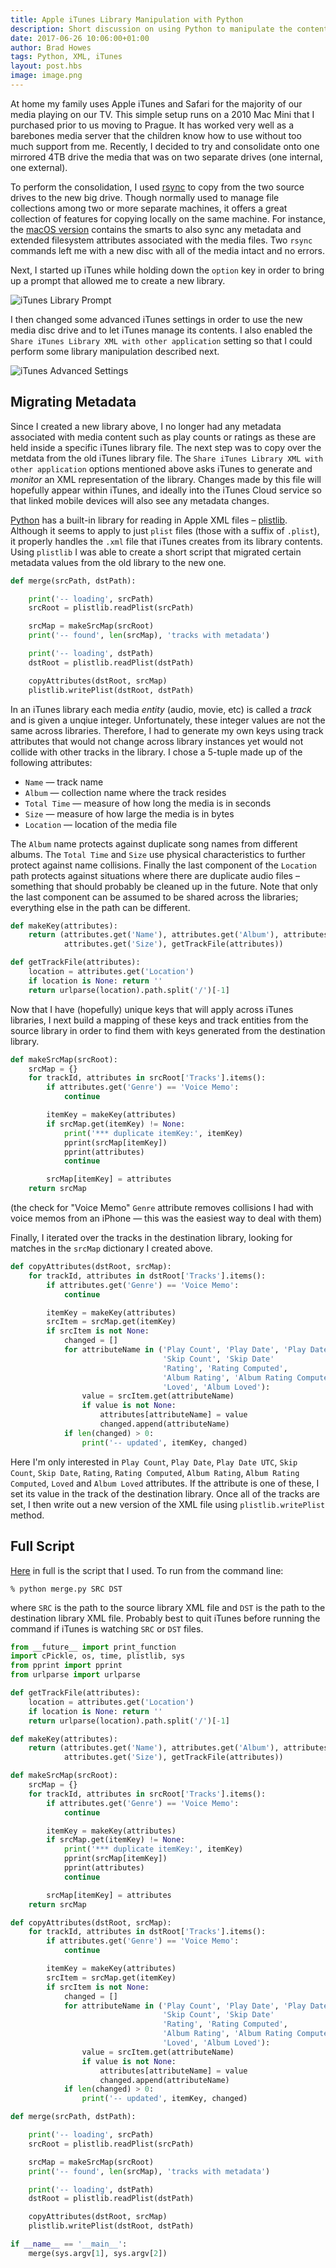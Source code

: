 ```yaml
--- 
title: Apple iTunes Library Manipulation with Python
description: Short discussion on using Python to manipulate the contents of an iTunes Library XML file.
date: 2017-06-26 10:06:00+01:00
author: Brad Howes
tags: Python, XML, iTunes
layout: post.hbs
image: image.png
---
```


At home my family uses Apple iTunes and Safari for the majority of our media playing on our TV. This simple
setup runs on a 2010 Mac Mini that I purchased prior to us moving to Prague. It has worked very well as a
barebones media server that the children know how to use without too much support from me. Recently, I decided
to try and consolidate onto one mirrored 4TB drive the media that was on two separate drives (one internal, one
external).

To perform the consolidation, I used [rsync](https://en.wikipedia.org/wiki/Rsync) to copy from the two source
drives to the new big drive. Though normally used to manage file collections among two or more separate
machines, it offers a great collection of features for copying locally on the same machine. For instance, the
[macOS version](https://developer.apple.com/legacy/library/documentation/Darwin/Reference/ManPages/man1/rsync.1.html)
contains the smarts to also sync any metadata and extended filesystem attributes associated with the media
files. Two `rsync` commands left me with a new disc with all of the media intact and no errors.

Next, I started up iTunes while holding down the `option` key in order to bring up a prompt that allowed me to
create a new library.

![iTunes Library Prompt](iTunesLibraryPrompt.png)

I then changed some advanced iTunes settings in order to use the new media disc drive and to let iTunes manage
its contents. I also enabled the `Share iTunes Library XML with other application` setting so that I could
perform some library manipulation described next.

![iTunes Advanced Settings](iTunesOptions.png)

## Migrating Metadata

Since I created a new library above, I no longer had any metadata associated with media content such as play
counts or ratings as these are held inside a specific iTunes library file. The next step was to copy over the
metdata from the old iTunes library file. The `Share iTunes Library XML with other application` options
mentioned above asks iTunes to generate and *monitor* an XML representation of the library. Changes made by this
file will hopefully appear within iTunes, and ideally into the iTunes Cloud service so that linked mobile
devices will also see any metadata changes.

[Python](https://www.python.org) has a built-in library for reading in Apple XML files –
[plistlib](https://docs.python.org/3/library/plistlib.html). Although it seems to apply to just `plist` files
(those with a suffix of `.plist`), it properly handles the `.xml` file that iTunes creates from its library
contents. Using `plistlib` I was able to create a short script that migrated certain metadata values from the
old library to the new one.

```python
def merge(srcPath, dstPath):

    print('-- loading', srcPath)
    srcRoot = plistlib.readPlist(srcPath)

    srcMap = makeSrcMap(srcRoot)
    print('-- found', len(srcMap), 'tracks with metadata')

    print('-- loading', dstPath)
    dstRoot = plistlib.readPlist(dstPath)

    copyAttributes(dstRoot, srcMap)
    plistlib.writePlist(dstRoot, dstPath)
```

In an iTunes library each media *entity* (audio, movie, etc) is called a *track* and is given a unqiue integer.
Unfortunately, these integer values are not the same across libraries. Therefore, I had to generate my own keys
using track attributes that would not change across library instances yet would not collide with other tracks in
the library. I chose a 5-tuple made up of the following attributes:

* `Name` — track name
* `Album` — collection name where the track resides
* `Total Time` — measure of how long the media is in seconds
* `Size` — measure of how large the media is in bytes
* `Location` — location of the media file

The `Album` name protects against duplicate song names from different albums. The `Total Time` and `Size` use
physical characteristics to further protect against name collisions. Finally the last component of the
`Location` path protects against situations where there are duplicate audio files – something that should
probably be cleaned up in the future. Note that only the last component can be assumed to be shared across the
libraries; everything else in the path can be different.

```python
def makeKey(attributes):
    return (attributes.get('Name'), attributes.get('Album'), attributes.get('Total Time'),
            attributes.get('Size'), getTrackFile(attributes))

def getTrackFile(attributes):
    location = attributes.get('Location')
    if location is None: return ''
    return urlparse(location).path.split('/')[-1]
```

Now that I have (hopefully) unique keys that will apply across iTunes libraries, I next build a mapping of these
keys and track entities from the source library in order to find them with keys generated from the destination library.

```python
def makeSrcMap(srcRoot):
    srcMap = {}
    for trackId, attributes in srcRoot['Tracks'].items():
        if attributes.get('Genre') == 'Voice Memo':
            continue

        itemKey = makeKey(attributes)
        if srcMap.get(itemKey) != None:
            print('*** duplicate itemKey:', itemKey)
            pprint(srcMap[itemKey])
            pprint(attributes)
            continue

        srcMap[itemKey] = attributes
    return srcMap
```

(the check for "Voice Memo" `Genre` attribute removes collisions I had with voice memos from an iPhone — this
was the easiest way to deal with them)

Finally, I iterated over the tracks in the destination library, looking for matches in the `srcMap` dictionary I
created above.

```python
def copyAttributes(dstRoot, srcMap):
    for trackId, attributes in dstRoot['Tracks'].items():
        if attributes.get('Genre') == 'Voice Memo':
            continue

        itemKey = makeKey(attributes)
        srcItem = srcMap.get(itemKey)
        if srcItem is not None:
            changed = []
            for attributeName in ('Play Count', 'Play Date', 'Play Date UTC',
                                  'Skip Count', 'Skip Date'
                                  'Rating', 'Rating Computed',
                                  'Album Rating', 'Album Rating Computed',
                                  'Loved', 'Album Loved'):
                value = srcItem.get(attributeName)
                if value is not None:
                    attributes[attributeName] = value
                    changed.append(attributeName)
            if len(changed) > 0:
                print('-- updated', itemKey, changed)
```

Here I'm only interested in `Play Count`, `Play Date`, `Play Date UTC`, `Skip Count`, `Skip Date`, `Rating`,
`Rating Computed`, `Album Rating`, `Album Rating Computed`, `Loved` and `Album Loved` attributes. If the
attribute is one of these, I set its value in the track of the destination library. Once all of the tracks are
set, I then write out a new version of the XML file using `plistlib.writePlist` method.

## Full Script

[Here](merge.py) in full is the script that I used. To run from the command line:

```shell
% python merge.py SRC DST
```

where `SRC` is the path to the source library XML file and `DST` is the path to the destination library XML
file. Probably best to quit iTunes before running the command if iTunes is watching `SRC` or `DST` files.

```python
from __future__ import print_function
import cPickle, os, time, plistlib, sys
from pprint import pprint
from urlparse import urlparse

def getTrackFile(attributes):
    location = attributes.get('Location')
    if location is None: return ''
    return urlparse(location).path.split('/')[-1]

def makeKey(attributes):
    return (attributes.get('Name'), attributes.get('Album'), attributes.get('Total Time'),
            attributes.get('Size'), getTrackFile(attributes))

def makeSrcMap(srcRoot):
    srcMap = {}
    for trackId, attributes in srcRoot['Tracks'].items():
        if attributes.get('Genre') == 'Voice Memo':
            continue

        itemKey = makeKey(attributes)
        if srcMap.get(itemKey) != None:
            print('*** duplicate itemKey:', itemKey)
            pprint(srcMap[itemKey])
            pprint(attributes)
            continue

        srcMap[itemKey] = attributes
    return srcMap

def copyAttributes(dstRoot, srcMap):
    for trackId, attributes in dstRoot['Tracks'].items():
        if attributes.get('Genre') == 'Voice Memo':
            continue

        itemKey = makeKey(attributes)
        srcItem = srcMap.get(itemKey)
        if srcItem is not None:
            changed = []
            for attributeName in ('Play Count', 'Play Date', 'Play Date UTC',
                                  'Skip Count', 'Skip Date'
                                  'Rating', 'Rating Computed',
                                  'Album Rating', 'Album Rating Computed',
                                  'Loved', 'Album Loved'):
                value = srcItem.get(attributeName)
                if value is not None:
                    attributes[attributeName] = value
                    changed.append(attributeName)
            if len(changed) > 0:
                print('-- updated', itemKey, changed)

def merge(srcPath, dstPath):

    print('-- loading', srcPath)
    srcRoot = plistlib.readPlist(srcPath)

    srcMap = makeSrcMap(srcRoot)
    print('-- found', len(srcMap), 'tracks with metadata')

    print('-- loading', dstPath)
    dstRoot = plistlib.readPlist(dstPath)

    copyAttributes(dstRoot, srcMap)
    plistlib.writePlist(dstRoot, dstPath)

if __name__ == '__main__':
    merge(sys.argv[1], sys.argv[2])
```
